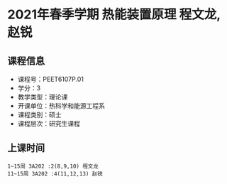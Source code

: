# 2021年春季学期 热能装置原理 程文龙, 赵锐






## 课程信息

- 课程号：PEET6107P.01
- 学分：3
- 教学类型：理论课
- 开课单位：热科学和能源工程系
- 课程类别：硕士
- 课程层次：研究生课程

## 上课时间

```
1~15周 3A202 :2(8,9,10) 程文龙
11~15周 3A202 :4(11,12,13) 赵锐
```

